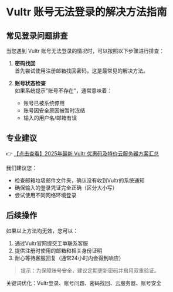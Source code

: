 # Vultr 账号无法登录的解决方法指南

## 常见登录问题排查

当您遇到 Vultr 账号无法登录的情况时，可以按照以下步骤进行排查：

1. **密码找回**  
   首先尝试使用注册邮箱找回密码，这是最常见的解决方法。

2. **账号状态检查**  
   如果系统提示"账号不存在"，通常意味着：
   - 账号已被系统停用
   - 账号因安全原因被暂时冻结
   - 输入的用户名/邮箱有误

## 专业建议

👉 [【点击查看】2025年最新 Vultr 优惠码及特价云服务器方案汇总](https://bit.ly/VuLtr)

我们建议您：
- 检查邮箱垃圾邮件文件夹，确认没有收到Vultr的系统通知
- 确保输入的登录凭证完全正确（区分大小写）
- 尝试使用不同网络环境登录

## 后续操作

如果以上方法均无效，您可以：
1. 通过Vultr官网提交工单联系客服
2. 提供注册时使用的邮箱和相关身份证明
3. 耐心等待客服回复（通常24小时内会得到响应）

> 提示：为保障账号安全，建议定期更新密码并启用双重验证。
 

关键词优化：Vultr登录、账号问题、密码找回、云服务器、账号安全